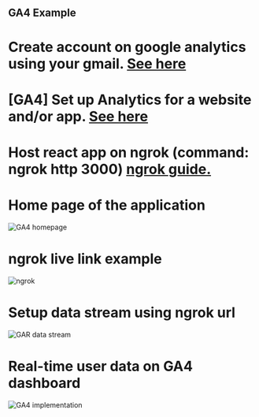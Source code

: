 GA4 Example
------------------------------------------------------------------------------------------------

# Create account on google analytics using your gmail. <a href="https://support.google.com/analytics/answer/9306384?hl=en" target="_blank">See here</a>

# [GA4] Set up Analytics for a website and/or app. <a href="https://support.google.com/analytics/answer/9304153?hl=en" target="_blank">See here</a>

# Host react app on ngrok (command: ngrok http 3000) <a href="https://www.twilio.com/docs/usage/tutorials/how-use-ngrok-windows-and-visual-studio-test-webhooks" target="_blank">ngrok guide.</a>

# Home page of the application

![GA4 homepage](https://user-images.githubusercontent.com/56125560/188126599-300d1dd1-6171-4675-abba-bbe57b829c9e.png)

# ngrok live link example

![ngrok ](https://user-images.githubusercontent.com/56125560/188126681-e6aa8219-ac8d-42fa-b8c6-60b770db2793.png)

# Setup data stream using ngrok url

![GAR data stream](https://user-images.githubusercontent.com/56125560/188126737-77b88bc6-9593-4ea7-b327-caea2e25271e.png)

# Real-time user data on GA4 dashboard

![GA4 implementation](https://user-images.githubusercontent.com/56125560/188126802-697e8b2e-efbb-44b7-a276-c9620dfd843a.png)
